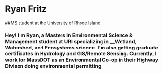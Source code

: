 # **Ryan Fritz**
##MS student at the University of Rhode Island
### Hey! I'm Ryan, a Masters in Environmental Science & Management student at URI specializing in __Wetland, Watershed, and Ecosystems science. I'm also getting graduate certificates in Hydrology and GIS/Remote Sensing. Currently, I work for MassDOT as an Environmental Co-op in their Highway Divison doing environmental permitting. 
